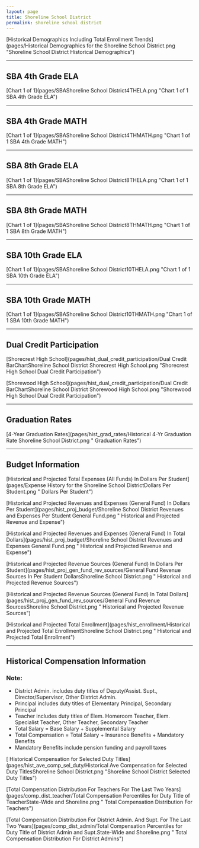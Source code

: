 ```yaml
---
layout: page
title: Shoreline School District
permalink: shoreline school district
---
```



[Historical Demographics Including Total Enrollment Trends](pages/Historical Demographics for the Shoreline School District.png "Shoreline School District Historical Demographics")

___

## SBA 4th Grade ELA

[Chart 1 of 1](pages/SBAShoreline School District4THELA.png "Chart 1 of 1 SBA 4th Grade ELA")


___

## SBA 4th Grade MATH

[Chart 1 of 1](pages/SBAShoreline School District4THMATH.png "Chart 1 of 1 SBA 4th Grade MATH")


___

## SBA 8th Grade ELA

[Chart 1 of 1](pages/SBAShoreline School District8THELA.png "Chart 1 of 1 SBA 8th Grade ELA")


___

## SBA 8th Grade MATH

[Chart 1 of 1](pages/SBAShoreline School District8THMATH.png "Chart 1 of 1 SBA 8th Grade MATH")


___

## SBA 10th Grade ELA

[Chart 1 of 1](pages/SBAShoreline School District10THELA.png "Chart 1 of 1 SBA 10th Grade ELA")


___

## SBA 10th Grade MATH

[Chart 1 of 1](pages/SBAShoreline School District10THMATH.png "Chart 1 of 1 SBA 10th Grade MATH")


___

## Dual Credit Participation

[Shorecrest High School](pages/hist_dual_credit_participation/Dual Credit BarChartShoreline School District Shorecrest High School.png "Shorecrest High School Dual Credit Participation")

[Shorewood High School](pages/hist_dual_credit_participation/Dual Credit BarChartShoreline School District Shorewood High School.png "Shorewood High School Dual Credit Participation")


___

## Graduation Rates

[4-Year Graduation Rates](pages/hist_grad_rates/Historical 4-Yr Graduation Rate Shoreline School District.png " Graduation Rates")


___

## Budget Information

[Historical and Projected Total Expenses (All Funds) In Dollars Per Student](pages/Expense History for the Shoreline School DistrictDollars Per Student.png " Dollars Per Student")

[Historical and Projected Revenues and Expenses (General Fund) In Dollars Per Student](pages/hist_proj_budget/Shoreline School District Revenues and Expenses Per Student General Fund.png " Historical and Projected Revenue and Expense")

[Historical and Projected Revenues and Expenses (General Fund) In Total Dollars](pages/hist_proj_budget/Shoreline School District Revenues and Expenses General Fund.png " Historical and Projected Revenue and Expense")

[Historical and Projected Revenue Sources (General Fund) In Dollars Per Student](pages/hist_proj_gen_fund_rev_sources/General Fund Revenue Sources In Per Student DollarsShoreline School District.png " Historical and Projected Revenue Sources")

[Historical and Projected Revenue Sources (General Fund) In Total Dollars](pages/hist_proj_gen_fund_rev_sources/General Fund Revenue SourcesShoreline School District.png " Historical and Projected Revenue Sources")

[Historical and Projected Total Enrollment](pages/hist_enrollment/Historical and Projected Total EnrollmentShoreline School District.png " Historical and Projected Total Enrollment")


___

## Historical Compensation Information
### Note:
- District Admin. includes duty titles of Deputy/Assist. Supt., Director/Supervisor, Other District Admin.
- Principal includes duty titles of Elementary Principal, Secondary Principal
- Teacher includes duty titles of Elem. Homeroom Teacher, Elem. Specialist Teacher, Other Teacher, Secondary Teacher
- Total Salary = Base Salary + Supplemental Salary
- Total Compensation = Total Salary + Insurance Benefits + Mandatory Benefits
- Mandatory Benefits include pension funding and payroll taxes

[ Historical Compensation for Selected Duty Titles](pages/hist_ave_comp_sel_duty/Historical Ave Compensation for Selected Duty TitlesShoreline School District.png "Shoreline School District Selected Duty Titles")

[Total Compensation Distribution For Teachers For The Last Two Years](pages/comp_dist_teacher/Total Compensation Percentiles for Duty Title of TeacherState-Wide and Shoreline.png " Total Compensation Distribution For Teachers")

[Total Compensation Distribution For District Admin. And Supt. For The Last Two Years](pages/comp_dist_admin/Total Compensation Percentiles for Duty Title of District Admin and Supt.State-Wide and Shoreline.png " Total Compensation Distribution For District Admins")

